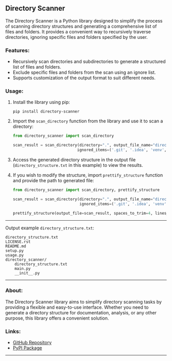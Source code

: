## Directory Scanner

The Directory Scanner is a Python library designed to simplify the process of scanning directory structures and generating a comprehensive list of files and folders. It provides a convenient way to recursively traverse directories, ignoring specific files and folders specified by the user.

### Features:
- Recursively scan directories and subdirectories to generate a structured list of files and folders.
- Exclude specific files and folders from the scan using an ignore list.
- Supports customization of the output format to suit different needs.

### Usage:
1. Install the library using pip:
    ```
    pip install directory-scanner
    ```

2. Import the `scan_directory` function from the library and use it to scan a directory:
    ```python
   from directory_scanner import scan_directory
   
   scan_result = scan_directory(directory=".", output_file_name="directory_structure.txt",
                                ignored_items=('.git', '.idea', 'venv', '__pycache__',))
    ```
3. Access the generated directory structure in the output file (`directory_structure.txt` in this example) to view the results.

4. If you wish to modify the structure, import `prettify_structure` function and provide the path to generated file:
   ```python
   from directory_scanner import scan_directory, prettify_structure
   
   scan_result = scan_directory(directory=".", output_file_name="directory_structure.txt",
                                ignored_items=('.git', '.idea', 'venv', '__pycache__',))
   
   prettify_structure(output_file=scan_result, spaces_to_trim=4, lines_to_trim=1)
   ```
   
---
Output example `directory_structure.txt`:
```
directory_structure.txt
LICENSE.rst
README.md
setup.py
usage.py
directory_scanner/
    directory_structure.txt
    main.py
    __init__.py
```
---

### About:
The Directory Scanner library aims to simplify directory scanning tasks by providing a flexible and easy-to-use interface. Whether you need to generate a directory structure for documentation, analysis, or any other purpose, this library offers a convenient solution.

### Links:
- [GitHub Repository](https://github.com/your_username/directory-scanner)
- [PyPI Package](https://pypi.org/project/directory-scanner/)

---